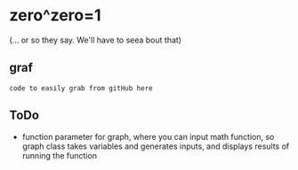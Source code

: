 # zero^zero=1
(... or so they say. We'll have to seea bout that)

## graf

```
code to easily grab from gitHub here
```

## ToDo

- function parameter for graph, where you can input math function, so graph class takes variables and generates inputs, and displays results of running   the function
